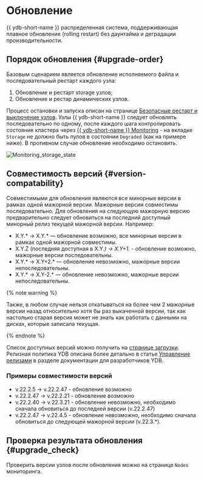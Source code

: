 # Обновление

{{ ydb-short-name }} распределенная система, поддерживающая плавное обновление (rolling restart) без даунтайма и деградации производительности.

## Порядок обновления {#upgrade-order}

Базовым сценарием является обновление исполняемого файла и последовательный рестарт каждого узла:

1. Обновление и рестарт storage узлов;
1. Обновление и рестар динамических узлов.

Процесс остановки и запуска описан на странице [Безопасные рестарт и выключение узлов](../maintenance/manual/node_restarting.md).
Узлы {{ ydb-short-name }} следует обновлять последовательно по одному, после каждого шага контролировать состояние кластера через [{{ ydb-short-name }} Monitoring](../maintenance/embedded_monitoring/ydb_monitoring.md) - на вкладке `Storage` не должно быть пулов в состоянии `Degraded` (как на примере ниже). В противном случае обновление необходимо остановить.

![Monitoring_storage_state](../maintenance/embedded_monitoring/_assets/monitoring_storage_state.png)

## Совместимость версий {#version-compatability}

Совместимыми для обновления являются все минорные версии в рамках одной мажорной версии. Мажорные версии совместимы последовательно. Для обновления на следующую мажорную версию предварительно следует обновиться на последний доступный минорный релиз текущей мажорной версии. Например:

* X.Y.* → X.Y.* — обновление возможно, все минорные версии в рамках одной мажорной совместимы.
* X.Y.Z (последняя доступная в X.Y.*) → X.Y+1.* - обновление возможно, мажорные версии последовательны.
* X.Y.* → X.Y+2.* — обновление невозможно, мажорные версии непоследовательны.
* X.Y.* → X.Y-2.* — обновление невозможно, мажорные версии непоследовательны.

{% note warning %}

Также, в любом случае нельзя откатываться на более чем 2 мажорные версии назад относительно хотя бы раз выкаченной версии, так как настолько старая версия может не знать как работать с данными на дисках, которые записала текущая.

{% endnote %}

Список доступных версий можно получить на [странице загрузки](https://ydb.tech/ru/docs/downloads/). Релизная политика YDB описана более детально в статье [Управление релизами](../development/manage-releases.md) в разделе документации для разработчиков YDB.

### Примеры совместимости версий

* v.22.2.5	->	v.22.2.47 - обновление возможно
* v.22.2.47	->	v.22.2.21 - обновление возможно
* v.22.2.40	->	v.22.3.21 - обновление невозможно, необходимо сначала обновиться до последней версии (v.22.2.47)
*  v.22.2.47	->	v.22.4.5 - обновление невозможно, необходимо сначала обновиться до следующей мажорной версии (v.22.3.*).

## Проверка результата обновления {#upgrade_check}

Проверить версии узлов после обновления можно на странице `Nodes` мониторинга.

